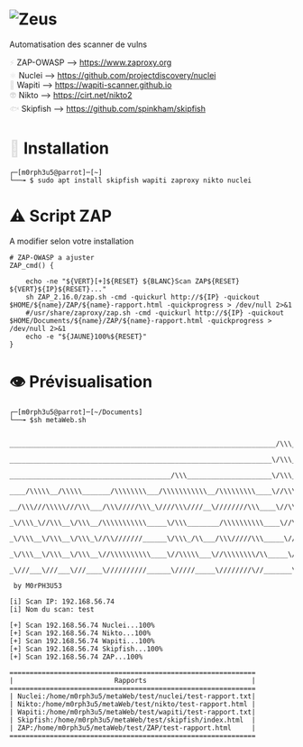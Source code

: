# ![Zeus](https://github.com/user-attachments/assets/799b8f23-3c3d-49e6-98bb-5e11a7d1eba0)


Automatisation des scanner de vulns

<span style="color: #dddddd;">⚡</span> ZAP-OWASP --> https://www.zaproxy.org  
<span style="color: #dddddd;">⚛️</span> Nuclei --> https://github.com/projectdiscovery/nuclei  
<span style="color: #dddddd;">🐂</span> Wapiti --> https://wapiti-scanner.github.io  
<span style="color: #dddddd;">👽</span> Nikto --> https://cirt.net/nikto2  
<span style="color: #dddddd;">🐟</span> Skipfish --> https://github.com/spinkham/skipfish

# <span style="color: #dddddd;">🔧</span> Installation

```
┌─[m0rph3u5@parrot]─[~]
└──╼ $ sudo apt install skipfish wapiti zaproxy nikto nuclei
```
# ⚠️ Script ZAP
A modifier selon votre installation

```
# ZAP-OWASP a ajuster 
ZAP_cmd() {

    echo -ne "${VERT}[+]${RESET} ${BLANC}Scan ZAP${RESET} ${VERT}${IP}${RESET}..."
    sh ZAP_2.16.0/zap.sh -cmd -quickurl http://${IP} -quickout $HOME/${name}/ZAP/${name}-rapport.html -quickprogress > /dev/null 2>&1
    #/usr/share/zaproxy/zap.sh -cmd -quickurl http://${IP} -quickout $HOME/Documents/${name}/ZAP/${name}-rapport.html -quickprogress > /dev/null 2>&1
    echo -e "${JAUNE}100%${RESET}"
}
```

# 👁️ Prévisualisation

```
┌─[m0rph3u5@parrot]─[~/Documents]
└──╼ $sh metaWeb.sh


__________________________________________________________________/\\\______________/\\\_________________/\\\________        
 _________________________________________________________________\/\\\_____________\/\\\________________\/\\\________       
  ________________________________________/\\\_____________________\/\\\_____________\/\\\________________\/\\\________      
   ____/\\\\\__/\\\\\_______/\\\\\\\\___/\\\\\\\\\\\__/\\\\\\\\\____\//\\\____/\\\____/\\\______/\\\\\\\\__\/\\\________     
    __/\\\///\\\\\///\\\___/\\\/////\\\_\////\\\////__\////////\\\____\//\\\__/\\\\\__/\\\_____/\\\/////\\\_\/\\\\\\\\\__    
     _\/\\\_\//\\\__\/\\\__/\\\\\\\\\\\_____\/\\\________/\\\\\\\\\\____\//\\\/\\\/\\\/\\\_____/\\\\\\\\\\\__\/\\\////\\\_   
      _\/\\\__\/\\\__\/\\\_\//\\///////______\/\\\_/\\___/\\\/////\\\_____\//\\\\\\//\\\\\_____\//\\///////___\/\\\__\/\\\_  
       _\/\\\__\/\\\__\/\\\__\//\\\\\\\\\\____\//\\\\\___\//\\\\\\\\/\\_____\//\\\__\//\\\_______\//\\\\\\\\\\_\/\\\\\\\\\__ 
        _\///___\///___\///____\//////////______\/////_____\////////\//_______\///____\///_________\//////////__\/////////___
                      
 by M0rPH3U53
      
[i] Scan IP: 192.168.56.74
[i] Nom du scan: test

[+] Scan 192.168.56.74 Nuclei...100%
[+] Scan 192.168.56.74 Nikto...100%
[+] Scan 192.168.56.74 Wapiti...100%
[+] Scan 192.168.56.74 Skipfish...100%
[+] Scan 192.168.56.74 ZAP...100%
                                                             
=============================================================
|                         Rapports                          |
=============================================================
| Nuclei:/home/m0rph3u5/metaWeb/test/nuclei/test-rapport.txt|
| Nikto:/home/m0rph3u5/metaWeb/test/nikto/test-rapport.html |
| Wapiti:/home/m0rph3u5/metaWeb/test/wapiti/test-rapport.txt|
| Skipfish:/home/m0rph3u5/metaWeb/test/skipfish/index.html  |
| ZAP:/home/m0rph3u5/metaWeb/test/ZAP/test-rapport.html     |
=============================================================
```
